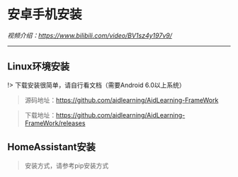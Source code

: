 # 安卓手机安装

*视频介绍：https://www.bilibili.com/video/BV1sz4y197v9/*

---

## Linux环境安装

!> 下载安装很简单，请自行看文档（需要Android 6.0以上系统）

> 源码地址：https://github.com/aidlearning/AidLearning-FrameWork

> 下载地址：https://github.com/aidlearning/AidLearning-FrameWork/releases

## HomeAssistant安装

> 安装方式，请参考pip安装方式